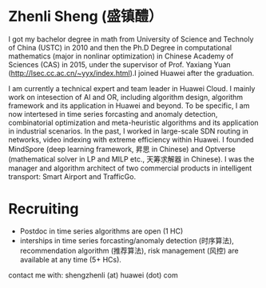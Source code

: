 # Zhenli Sheng (盛镇醴）

I got my bachelor degree in math from University of Science and Technoly of China (USTC) in 2010 and then the Ph.D Degree in computational mathematics (major in nonlinar optimization) in Chinese Academy of Sciences (CAS) in 2015, under the supervisor of Prof. Yaxiang Yuan (http://lsec.cc.ac.cn/~yyx/index.html).I joined Huawei after the graduation. 

I am currently a technical expert and team leader in Huawei Cloud. I mainly work on intesection of AI and OR, including algorithm design, algorithm framework and its application in Huawei and beyond. To be specific, I am now intertesed in time series forcasting and anomaly detection, combinatorial optimization and meta-heuristic algorithms and its application in industrial scenarios. In the past, I worked in large-scale SDN routing in networks, video indexing with extreme efficiency within Huawei. I founded MindSpore (deep learning framework, 昇思 in Chinese) and Optverse (mathematical solver in LP and MILP etc., 天筹求解器 in Chinese). I was the manager and algorithm architect of two commercial products in intelligent transport: Smart Airport and TrafficGo. 

# Recruiting
- Postdoc in time series algorithms are open (1 HC)
- interships in time series forcasting/anomaly detection (时序算法), recommendation algorithm (推荐算法), risk management (风控) are available at any time (5+ HCs).

contact me with: shengzhenli (at) huawei (dot) com

